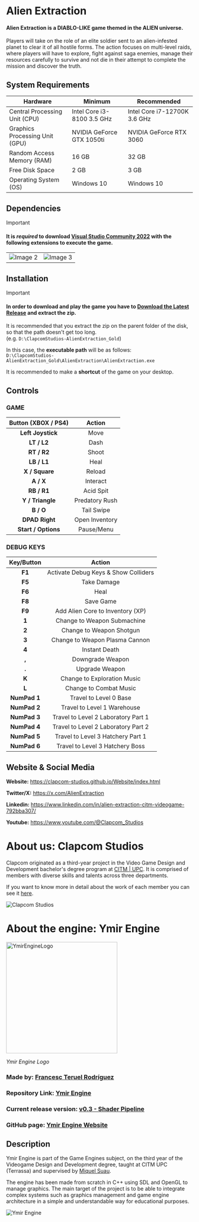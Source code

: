 # Alien Extraction

#### Alien Extraction is a DIABLO-LIKE game themed in the ALIEN universe.

Players will take on the role of an elite soldier sent to an alien-infested planet to clear it of all hostile forms. The action focuses on multi-level raids, where players will have to explore, fight against saga enemies, manage their resources carefully to survive and not die in their attempt to complete the mission and discover the truth.

## System Requirements

| Hardware | Minimum | Recommended |
| --- | --- | --- |
| Central Processing Unit (CPU) | Intel Core i3-8100 3.5 GHz | Intel Core i7-12700K 3.6 GHz |
| Graphics Processing Unit (GPU) | NVIDIA GeForce GTX 1050ti | NVIDIA GeForce RTX 3060 |
| Random Access Memory (RAM) | 16 GB | 32 GB |
| Free Disk Space | 2 GB | 3 GB |
| Operating System (OS) | Windows 10 | Windows 10 |

## Dependencies

> [!IMPORTANT]
> #### It is _required_ to download [Visual Studio Community 2022](https://visualstudio.microsoft.com/es/free-developer-offers/) with the following extensions to execute the game.
> <table>
>   <tr>
>     <td align="center">
>       <img src="https://github.com/Clapcom-Studios/Alien-Extraction/assets/99948892/ded6aef0-c9ff-4666-95cb-3123b605b5cf" alt="Image 2"/>
>     </td>
>     <td align="center">
>       <img src="https://github.com/Clapcom-Studios/Alien-Extraction/assets/99948892/f4189760-dc3b-4a91-890b-5e1bb4180416" alt="Image 3"/>
>     </td>
>   </tr>
> </table>

## Installation

> [!IMPORTANT]
> #### In order to download and play the game you have to [Download the Latest Release](https://github.com/Clapcom-Studios/Alien-Extraction/releases) and extract the zip.
> It is recommended that you extract the zip on the parent folder of the disk, so that the path doesn't get too long. <br>
> (e.g. ```D:\ClapcomStudios-AlienExtraction_Gold```)
>
> In this case, the **executable path** will be as follows: <br>
> ```D:\ClapcomStudios-AlienExtraction_Gold\AlienExtraction\AlienExtraction.exe```
>
> It is recommended to make a **shortcut** of the game on your desktop.

## Controls

### GAME
    
| Button (XBOX / PS4) | Action           |
|:-------------------:|:----------------:|
| **Left Joystick**   | Move             |
| **LT / L2**         | Dash             |
| **RT / R2**         | Shoot            |
| **LB / L1**         | Heal             |
| **X / Square**      | Reload           |
| **A / X**           | Interact         |
| **RB / R1**         | Acid Spit        |
| **Y / Triangle**    | Predatory Rush   |
| **B / O**           | Tail Swipe       |
| **DPAD Right**      | Open Inventory   |
| **Start / Options** | Pause/Menu       |

### DEBUG KEYS

|            Key/Button            |               Action                 |
|:--------------------------------:|:------------------------------------:|
| **F1**                           | Activate Debug Keys & Show Colliders |
| **F5**                           | Take Damage                          |
| **F6**                           | Heal                                 |
| **F8**                           | Save Game                            |
| **F9**                           | Add Alien Core to Inventory (XP)     |
| **1**                            | Change to Weapon Submachine          |
| **2**                            | Change to Weapon Shotgun             |
| **3**                            | Change to Weapon Plasma Cannon       |
| **4**                            | Instant Death                        |
| **,**                            | Downgrade Weapon                     |
| **.**                            | Upgrade Weapon                       |
| **K**                            | Change to Exploration Music          |
| **L**                            | Change to Combat Music               |
| **NumPad 1**                     | Travel to Level 0 Base               |
| **NumPad 2**                     | Travel to Level 1 Warehouse          |
| **NumPad 3**                     | Travel to Level 2 Laboratory Part 1  |
| **NumPad 4**                     | Travel to Level 2 Laboratory Part 2  |
| **NumPad 5**                     | Travel to Level 3 Hatchery Part 1    |
| **NumPad 6**                     | Travel to Level 3 Hatchery Boss      |

## Website & Social Media

**Website:** https://clapcom-studios.github.io/Website/index.html

**Twitter/X:** https://x.com/AlienExtraction

**Linkedin:** https://www.linkedin.com/in/alien-extraction-citm-videogame-792bba307/

**Youtube:** https://www.youtube.com/@Clapcom_Studios

# About us: Clapcom Studios

Clapcom originated as a third-year project in the Video Game Design and Development bachelor's degree program at [CITM | UPC](https://www.citm.upc.edu/). It is comprised of members with diverse skills and talents across three departments.

If you want to know more in detail about the work of each member you can see it [here](https://clapcom-studios.github.io/Website/aboutus.html).

![Clapcom Studios](https://github.com/Clapcom-Studios/Alien-Extraction/assets/99948892/a5e6e568-38fa-4440-ae85-1f9363bb4397)

# About the engine: Ymir Engine

<img src="https://github.com/francesctr4/Ymir-Engine/assets/99948892/d686ac0f-9cc2-43b1-b6dd-1682679b1617" alt="YmirEngineLogo" width="300" height="300"/>

_Ymir Engine Logo_

### Made by: [Francesc Teruel Rodríguez](https://github.com/francesctr4)

### Repository Link: [Ymir Engine](https://github.com/francesctr4/Ymir-Engine)

### Current release version: [v0.3 - Shader Pipeline](https://github.com/francesctr4/Ymir-Engine/releases/tag/v0.3)

### GitHub page: [Ymir Engine Website](https://francesctr4.github.io/Ymir-Engine/)

## Description

Ymir Engine is part of the Game Engines subject, on the third year of the Videogame Design and Development degree, 
taught at CITM UPC (Terrassa) and supervised by [Miquel Suau](https://github.com/MayKoder).

The engine has been made from scratch in C++ using SDL and OpenGL to manage graphics. The main target of the project is to
be able to integrate complex systems such as graphics management and game engine architecture in a simple and understandable way
for educational purposes.

![Ymir Engine](https://github.com/Clapcom-Studios/Alien-Extraction/assets/99948892/e7bc2375-1484-473a-9125-35d1ea381f2d)

